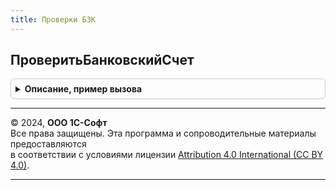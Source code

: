 ```yaml
---
title: Проверки БЗК
---
```



## ПроверитьБанковскийСчет
<details style="margin: 1em 0; padding: 0.5em; border: 1px solid #ccc; border-radius: 6px;">

<summary style="font-weight: bold; cursor: pointer;">Описание, пример вызова</summary>

```bsl

// Проверяет номер банковского счета на соответствие реквизитам выбранного банка.
//   Предназначена для вызова из процедуры ОбработкаПроверкиЗаполнения справочника банковских счетов.
//
// Параметры:
//   Объект - СправочникОбъект.БанковскиеСчетаКонтрагентов
//   ИмяРеквизитаНомерСчета - Строка
//   ИмяРеквизитаБанк - Строка
//   Отказ - Булево
//
Процедура ПроверитьБанковскийСчет(Объект, ИмяРеквизитаНомерСчета, ИмяРеквизитаБанк, Отказ = Неопределено) Экспорт
```

Пример вызова
```bsl
ПроверкиБЗК.ПроверитьБанковскийСчет(Объект, ИмяРеквизитаНомерСчета, ИмяРеквизитаБанк, Отказ);
```
</details>

---

© 2024, **ООО 1С-Софт**  
Все права защищены. Эта программа и сопроводительные материалы предоставляются  
в соответствии с условиями лицензии [Attribution 4.0 International (CC BY 4.0)](https://creativecommons.org/licenses/by/4.0/legalcode).

---
